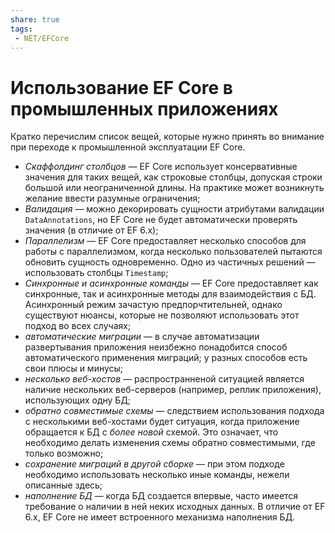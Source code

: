 ```yaml
---
share: true
tags:
 - NET/EFCore
---
```

# Использование EF Core в промышленных приложениях
Кратко перечислим список вещей, которые нужно принять во внимание при переходе к промышленной эксплуатации EF Core.
- *Скаффолдинг столбцов* — EF Core использует консервативные значения для таких вещей, как строковые столбцы, допуская строки большой или неограниченной длины. На практике может возникнуть желание ввести разумные ограничения;
- *Валидация* — можно декорировать сущности атрибутами валидации `DataAnnotations`, но EF Core не будет автоматически проверять значения (в отличие от EF 6.x);
- *Параллелизм* — EF Core предоставляет несколько способов для работы с параллелизмом, когда несколько пользователей пытаются обновить сущность одновременно. Одно из частичных решений — использовать столбцы `Timestamp`;
- *Синхронные и асинхронные команды* — EF Core предоставляет как синхронные, так и асинхронные методы для взаимодействия с БД. Асинхронный режим зачастую предпорчтительней, однако существуют нюансы, которые не позволяют использовать этот подход во всех случаях;
- *автоматические миграции* — в случае автоматизации развертывания приложения неизбежно понадобится способ автоматического применения миграций; у разных способов есть свои плюсы и минусы;
- *несколько веб-хостов* — распространненой ситуацией является наличие нескольких веб-серверов (например, реплик приложения), использующих одну БД;
- *обратно совместимые схемы* — следствием использования подхода с несколькими веб-хостами будет ситуация, когда приложение обращается к БД с *более новой* схемой. Это означает, что необходимо делать изменения схемы обратно совместимыми, где только возможно;
- *сохранение миграций в другой сборке* — при этом подходе необходимо использовать несколько иные команды, нежели описанные здесь;
- *наполнение БД* — когда БД создается впервые, часто имеется требование о наличии в ней неких исходных данных. В отличие от EF 6.x, EF Core не имеет встроенного механизма наполнения БД.

